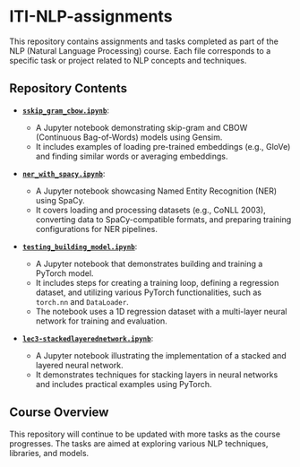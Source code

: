 # ITI-NLP-assignments

This repository contains assignments and tasks completed as part of the NLP (Natural Language Processing) course. Each file corresponds to a specific task or project related to NLP concepts and techniques.

## Repository Contents

- [**`sskip_gram_cbow.ipynb`**](https://github.com/Amadoabad/ITI-NLP-assignments/blob/main/sskip_gram_cbow.ipynb): 
  - A Jupyter notebook demonstrating skip-gram and CBOW (Continuous Bag-of-Words) models using Gensim. 
  - It includes examples of loading pre-trained embeddings (e.g., GloVe) and finding similar words or averaging embeddings.

- [**`ner_with_spacy.ipynb`**](https://github.com/Amadoabad/ITI-NLP-assignments/blob/main/ner_with_spacy.ipynb):
  - A Jupyter notebook showcasing Named Entity Recognition (NER) using SpaCy.
  - It covers loading and processing datasets (e.g., CoNLL 2003), converting data to SpaCy-compatible formats, and preparing training configurations for NER pipelines.

- [**`testing_building_model.ipynb`**](https://github.com/Amadoabad/ITI-NLP-assignments/blob/main/testing_building_model.ipynb):
  - A Jupyter notebook that demonstrates building and training a PyTorch model.
  - It includes steps for creating a training loop, defining a regression dataset, and utilizing various PyTorch functionalities, such as `torch.nn` and `DataLoader`.
  - The notebook uses a 1D regression dataset with a multi-layer neural network for training and evaluation.

- [**`lec3-stackedlayerednetwork.ipynb`**](https://github.com/Amadoabad/ITI-NLP-assignments/blob/main/lec3-stackedlayerednetwork.ipynb):
  - A Jupyter notebook illustrating the implementation of a stacked and layered neural network.
  - It demonstrates techniques for stacking layers in neural networks and includes practical examples using PyTorch.


## Course Overview

This repository will continue to be updated with more tasks as the course progresses. The tasks are aimed at exploring various NLP techniques, libraries, and models.
